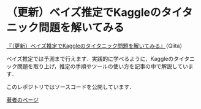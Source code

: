 # （更新）ベイズ推定でKaggleのタイタニック問題を解いてみる

[『（更新）ベイズ推定でKaggleのタイタニック問題を解いてみる』](https://qiita.com/Honoka-Nakano/items/b573a46f9fb0c4c49082)（Qiita）

ベイズ推定では予測まで行えます．実践的に学べるように，Kaggleのタイタニック問題を取り上げ，推定の手順やツールの使い方を記事の中で解説しています．

このレポジトリではソースコードを公開しています．

[著者のページ](https://Honoka-Nakano.github.io/)

